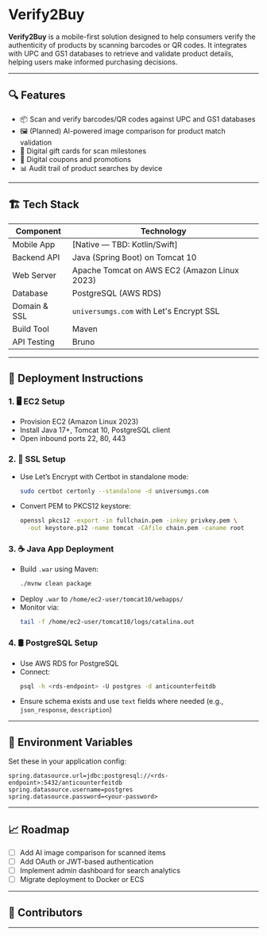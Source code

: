 # Verify2Buy

**Verify2Buy** is a mobile-first solution designed to help consumers verify the authenticity of products by scanning barcodes or QR codes. It integrates with UPC and GS1 databases to retrieve and validate product details, helping users make informed purchasing decisions.

---

## 🔍 Features

- 📦 Scan and verify barcodes/QR codes against UPC and GS1 databases
- 🖼️ (Planned) AI-powered image comparison for product match validation
- 🎁 Digital gift cards for scan milestones
- 🧾 Digital coupons and promotions
- 📊 Audit trail of product searches by device

---

## 🏗️ Tech Stack

| Component            | Technology                         |
|----------------------|-------------------------------------|
| Mobile App           | [Native — TBD: Kotlin/Swift]        |
| Backend API          | Java (Spring Boot) on Tomcat 10     |
| Web Server           | Apache Tomcat on AWS EC2 (Amazon Linux 2023) |
| Database             | PostgreSQL (AWS RDS)                |
| Domain & SSL         | `universumgs.com` with Let's Encrypt SSL |
| Build Tool           | Maven                               |
| API Testing          | Bruno                               |

---

## 🚀 Deployment Instructions

### 1. 🖥️ EC2 Setup
- Provision EC2 (Amazon Linux 2023)
- Install Java 17+, Tomcat 10, PostgreSQL client
- Open inbound ports 22, 80, 443

### 2. 🔐 SSL Setup
- Use Let’s Encrypt with Certbot in standalone mode:
  ```bash
  sudo certbot certonly --standalone -d universumgs.com
  ```
- Convert PEM to PKCS12 keystore:
  ```bash
  openssl pkcs12 -export -in fullchain.pem -inkey privkey.pem \
    -out keystore.p12 -name tomcat -CAfile chain.pem -caname root
  ```

### 3. ☕ Java App Deployment
- Build `.war` using Maven:
  ```bash
  ./mvnw clean package
  ```
- Deploy `.war` to `/home/ec2-user/tomcat10/webapps/`
- Monitor via:
  ```bash
  tail -f /home/ec2-user/tomcat10/logs/catalina.out
  ```

### 4. 🛢️ PostgreSQL Setup
- Use AWS RDS for PostgreSQL
- Connect:
  ```bash
  psql -h <rds-endpoint> -U postgres -d anticounterfeitdb
  ```
- Ensure schema exists and use `text` fields where needed (e.g., `json_response`, `description`)

---

## 🔧 Environment Variables

Set these in your application config:

```properties
spring.datasource.url=jdbc:postgresql://<rds-endpoint>:5432/anticounterfeitdb
spring.datasource.username=postgres
spring.datasource.password=<your-password>
```

---

## 📈 Roadmap

- [ ] Add AI image comparison for scanned items
- [ ] Add OAuth or JWT-based authentication
- [ ] Implement admin dashboard for search analytics
- [ ] Migrate deployment to Docker or ECS

---

## 👥 Contributors



---
